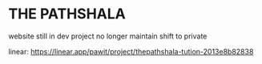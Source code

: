 # THE PATHSHALA
website still in dev
project no longer maintain shift to private

linear: https://linear.app/pawit/project/thepathshala-tution-2013e8b82838
